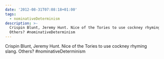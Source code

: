```yaml
---
date: '2012-08-31T07:08:18+01:00'
tags:
  - nominativeDeterminism
description: >-
  Crispin Blunt, Jeremy Hunt. Nice of the Tories to use cockney rhyming slang.
  Others? #nominativeDeterminism
---
```

Crispin Blunt, Jeremy Hunt. Nice of the Tories to use cockney rhyming slang. Others? #nominativeDeterminism
